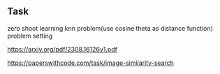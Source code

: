 ## Task
zero shoot learning
knn problem(use cosine theta as distance function)
problem setting

https://arxiv.org/pdf/2308.16126v1.pdf

https://paperswithcode.com/task/image-similarity-search
